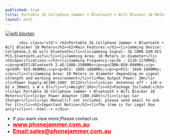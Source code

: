 ```yaml
---
published: true
title: Portable 3G Cellphone Jammer + Bluetooth + Wifi Blocker 10 Meters
layout: post
---
```

  <div class="product-tabs-content" id="product_tabs_description_contents">
  <a href="http://www.phonejammer.com.au/portable-3g-cellphone-jammer-bluetooth-wifi-blocker-10-meters-p-119.html"><img src="http://www.phonejammer.com.au/images/jammera/au3gjammer150629042_01.jpg"  alt="wifi blocker"/></a>

          <div class="std"> <h2>Portable 3G Cellphone Jammer + Bluetooth + Wifi Blocker 10 Meters</h2><h2>Main Features:</h2><li>Jamming Device: Cellphone,2.4G wifi bluetooth</li><li>Jamming Signal: 3G CDMA GSM DCS PCS,bluetooth,wifi</li><li>Jamming Area: 10 Meters in diameter</li><h2>Specifications:</h2><li>Jamming Frequency:<p>3G : 2110-2170MHZ;</p><p>WIFI/Bluetooth 2.4G:2400-2500MHz</p><p>CDMA:850-894MHz;</p> <p>GSM: 925-960MHz;</p><p>DCS: 1805-1880MHz;</p><p>PCS: 1920-1990MHz;</p></li><li>Jamming Area: 10 Meters in diameter depending on signal strength and working environment</li><li>Max Output Power: 2W</li><li>Power Supply:AC100-240V  DC12V</li><li>Size: Antennas off - 110 x 62 x 30mm(L x W x D)</li><li>Weight:1KG</li><h2>Package Included:</h2><li>1pc Portable 3G Cellphone Jammer + Bluetooth + Wifi Blocker 10 Meters</li><li>1pc Power Adapter (100-240V)</li><li>1pc Car Charger</li><li>1pc Manual(if not included, please send email to ask for it)</li><h2>Important Notice</h2><li>The item is for Legal Use only!</li><!--html--> </div>
<div><ul>
<li>If you want view more,Please contact us:</li>
<li><a href="www.phonejammer.com.au"  title="www.phonejammer.com.au" style="font-size:18px; font-weight:bold; color:#F00;">www.phonejammer.com.au</a></li>
<li><a href="Mailto:sales@phonejammer.com.au" style="font-size:18px; font-weight:bold; color:#F00;">Email:sales@phonejammer.com.au</a></li>
</ul></div>
